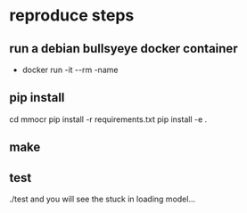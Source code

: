 # reproduce steps

## run a debian bullsyeye docker container

* docker run -it --rm -name 

## pip install

cd mmocr
pip install -r requirements.txt
pip install -e .

## make

## test

./test and you will see the stuck in loading model...
